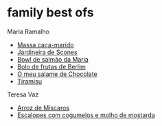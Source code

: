 # family best ofs

Maria Ramalho
- [Massa caça-marido](maria-ramalho-massa-caca-marido.md)
- [Jardineira de Scones](maria-ramalho-jardineira-de-scones.md)
- [Bowl de salmão da Maria](maria-ramalho-bowl-de-salmao-a-moda-da-maria.md)
- [Bolo de frutas de Berlim](maria-ramalho-bolo-de-frutas-de-berlim.md)
- [O meu salame de Chocolate](maria-ramalho-o-meu-salame-de-chocolate.md)
- [Tiramisu](maria-ramalho-tiramisu.md)

Teresa Vaz
- [Arroz de Míscaros](teresa-vaz-arroz-de-miscaros.md)
- [Escalopes com cogumelos e molho de mostarda](teresa-vaz-escalopes-com-cogumelos-e-molho-de-mostarda.md)
